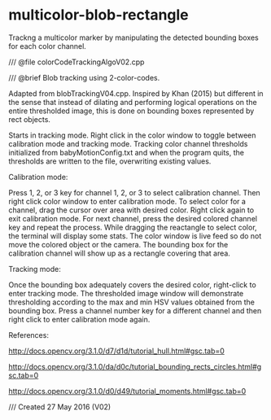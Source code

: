 # multicolor-blob-rectangle
Trackng a multicolor marker by manipulating the detected bounding boxes for each color channel.


/// @file colorCodeTrackingAlgoV02.cpp



/// @brief Blob tracking using 2-color-codes.



Adapted from blobTrackingV04.cpp. Inspired by Khan (2015) but different in the sense that instead of dilating and performing logical operations on the entire thresholded image, this is done on bounding boxes represented by rect objects.



Starts in tracking mode. Right click in the color window to toggle between calibration mode and tracking mode. Tracking color channel thresholds initialized from babyMotionConfig.txt and when the program quits, the thresholds are written to the file, overwriting existing values.



Calibration mode:


Press 1, 2, or 3 key for channel 1, 2, or 3 to select calibration channel. Then right click color window to enter calibration mode. To select color for a channel, drag the cursor over area with desired color. Right click again to exit calibration mode. For next channel, press the desired colored channel key and repeat the process. While dragging the reactangle to select color, the terminal will display some stats. The color window is live feed so do not move the colored object or the camera. The bounding box for the calibration channel will show up as a rectangle covering that area.


Tracking mode:


Once the bounding box adequately covers the desired color, right-click to enter tracking mode. The thresholded image window will demonstrate thresholding according to the max and min HSV values obtained from the bounding box. Press a channel number key for a different channel and  then right click to enter calibration mode again.


References:

http://docs.opencv.org/3.1.0/d7/d1d/tutorial_hull.html#gsc.tab=0

http://docs.opencv.org/3.1.0/da/d0c/tutorial_bounding_rects_circles.html#gsc.tab=0

http://docs.opencv.org/3.1.0/d0/d49/tutorial_moments.html#gsc.tab=0



/// Created 27 May 2016 (V02)
